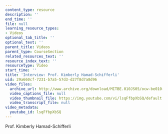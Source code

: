 ```yaml
---
content_type: resource
description: ''
end_time: ''
file: null
learning_resource_types:
- Videos
optional_tab_title: ''
optional_text: ''
parent_title: Videos
parent_type: CourseSection
related_resources_text: ''
resource_index_text: ''
resourcetype: Video
start_time: ''
title: 'Interview: Prof. Kimberly Hamad-Schifferli'
uid: 29a660cf-7231-b7a5-57d3-d27f8d7a8d96
video_files:
  archive_url: http://www.archive.org/download/MITBE.010JS05/ocw-be010-Hamad-Schifferli-220k.mp4
  video_captions_file: null
  video_thumbnail_file: https://img.youtube.com/vi/lsqFfbpXbSQ/default.jpg
  video_transcript_file: null
video_metadata:
  youtube_id: lsqFfbpXbSQ
---
```


Prof. Kimberly Hamad-Schifferli